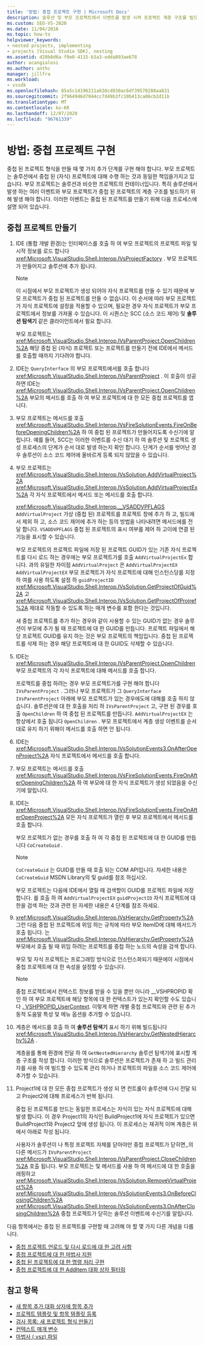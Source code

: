 ```yaml
---
title: '방법: 중첩 프로젝트 구현 | Microsoft Docs'
description: 솔루션 및 부모 프로젝트에서 이벤트를 발생 시켜 프로젝트 계층 구조를 빌드하여 Visual Studio에서 중첩 된 프로젝트를 구현 하는 방법에 대해 알아봅니다.
ms.custom: SEO-VS-2020
ms.date: 11/04/2016
ms.topic: how-to
helpviewer_keywords:
- nested projects, implementing
- projects [Visual Studio SDK], nesting
ms.assetid: d20b8d6a-f0e0-4115-b3a3-edda893ae678
author: acangialosi
ms.author: anthc
manager: jillfra
ms.workload:
- vssdk
ms.openlocfilehash: 85a5c14196211a638cd830ac6df39570288aa831
ms.sourcegitcommit: 2f964946d7044cc7d49b3fc10b413ca06cb2d11b
ms.translationtype: MT
ms.contentlocale: ko-KR
ms.lasthandoff: 12/07/2020
ms.locfileid: "96761339"
---
```

# <a name="how-to-implement-nested-projects"></a>방법: 중첩 프로젝트 구현

중첩 된 프로젝트 형식을 만들 때 몇 가지 추가 단계를 구현 해야 합니다. 부모 프로젝트는 솔루션에서 중첩 된 (자식) 프로젝트에 대해 수행 하는 것과 동일한 책임을가지고 있습니다. 부모 프로젝트는 솔루션과 비슷한 프로젝트의 컨테이너입니다. 특히 솔루션에서 발생 하는 여러 이벤트와 부모 프로젝트가 중첩 된 프로젝트의 계층 구조를 빌드하기 위해 발생 해야 합니다. 이러한 이벤트는 중첩 된 프로젝트를 만들기 위해 다음 프로세스에 설명 되어 있습니다.

## <a name="create-nested-projects"></a>중첩 프로젝트 만들기

1. IDE (통합 개발 환경)는 인터페이스를 호출 하 여 부모 프로젝트의 프로젝트 파일 및 시작 정보를 로드 합니다 <xref:Microsoft.VisualStudio.Shell.Interop.IVsProjectFactory> . 부모 프로젝트가 만들어지고 솔루션에 추가 됩니다.

    > [!NOTE]
    > 이 시점에서 부모 프로젝트가 생성 되어야 자식 프로젝트를 만들 수 있기 때문에 부모 프로젝트가 중첩 된 프로젝트를 만들 수 없습니다. 이 순서에 따라 부모 프로젝트가 자식 프로젝트에 설정을 적용할 수 있으며, 필요한 경우 자식 프로젝트가 부모 프로젝트에서 정보를 가져올 수 있습니다. 이 시퀀스는 SCC (소스 코드 제어) 및 **솔루션 탐색기** 같은 클라이언트에서 필요 합니다.

     부모 프로젝트는 <xref:Microsoft.VisualStudio.Shell.Interop.IVsParentProject.OpenChildren%2A> 해당 중첩 된 (자식) 프로젝트 또는 프로젝트를 만들기 전에 IDE에서 메서드를 호출할 때까지 기다려야 합니다.

2. IDE는 `QueryInterface` 의 부모 프로젝트에서를 호출 합니다 <xref:Microsoft.VisualStudio.Shell.Interop.IVsParentProject> . 이 호출이 성공 하면 IDE는 <xref:Microsoft.VisualStudio.Shell.Interop.IVsParentProject.OpenChildren%2A> 부모의 메서드를 호출 하 여 부모 프로젝트에 대 한 모든 중첩 프로젝트를 엽니다.

3. 부모 프로젝트는 메서드를 호출 <xref:Microsoft.VisualStudio.Shell.Interop.IVsFireSolutionEvents.FireOnBeforeOpeningChildren%2A> 하 여 중첩 된 프로젝트가 만들어지도록 수신기에 알립니다. 예를 들어, SCC는 이러한 이벤트를 수신 대기 하 여 솔루션 및 프로젝트 생성 프로세스의 단계가 순서 대로 발생 하는지 확인 합니다. 단계가 순서를 벗어난 경우 솔루션이 소스 코드 제어에 올바르게 등록 되지 않았을 수 있습니다.

4. 부모 프로젝트는 <xref:Microsoft.VisualStudio.Shell.Interop.IVsSolution.AddVirtualProject%2A> <xref:Microsoft.VisualStudio.Shell.Interop.IVsSolution.AddVirtualProjectEx%2A> 각 자식 프로젝트에서 메서드 또는 메서드를 호출 합니다.

     <xref:Microsoft.VisualStudio.Shell.Interop.__VSADDVPFLAGS> `AddVirtualProject` 가상 (중첩 된) 프로젝트를 프로젝트 창에 추가 하 고, 빌드에서 제외 하 고, 소스 코드 제어에 추가 하는 등의 방법을 나타내려면 메서드에를 전달 합니다. `VSADDVPFLAGS` 중첩 된 프로젝트의 표시 여부를 제어 하 고이에 연결 된 기능을 표시할 수 있습니다.

     부모 프로젝트의 프로젝트 파일에 저장 된 프로젝트 GUID가 있는 기존 자식 프로젝트를 다시 로드 하는 경우에는 부모 프로젝트가를 호출 `AddVirtualProjectEx` 합니다. 과의 유일한 차이점 `AddVirtualProject` 은 `AddVirtualProjectEX` `AddVirtualProjectEX` 부모 프로젝트가 자식 프로젝트에 대해 인스턴스당를 지정 하 여를 사용 하도록 설정 하 `guidProjectID` <xref:Microsoft.VisualStudio.Shell.Interop.IVsSolution.GetProjectOfGuid%2A> 고 <xref:Microsoft.VisualStudio.Shell.Interop.IVsSolution.GetProjectOfProjref%2A> 제대로 작동할 수 있도록 하는 매개 변수를 포함 한다는 것입니다.

     새 중첩 프로젝트를 추가 하는 경우와 같이 사용할 수 있는 GUID가 없는 경우 솔루션이 부모에 추가 될 때 프로젝트에 대 한 GUID를 만듭니다. 프로젝트 파일에서 해당 프로젝트 GUID를 유지 하는 것은 부모 프로젝트의 책임입니다. 중첩 된 프로젝트를 삭제 하는 경우 해당 프로젝트에 대 한 GUID도 삭제할 수 있습니다.

5. IDE는 <xref:Microsoft.VisualStudio.Shell.Interop.IVsParentProject.OpenChildren> 부모 프로젝트의 각 자식 프로젝트에 대해 메서드를 호출 합니다.

     프로젝트를 중첩 하려는 경우 부모 프로젝트가를 구현 해야 합니다 `IVsParentProject` . 그러나 부모 프로젝트가 그 `QueryInterface` `IVsParentProject` 아래에 부모 프로젝트가 있는 경우에도에 대해를 호출 하지 않습니다. 솔루션은에 대 한 호출을 처리 하 `IVsParentProject` 고, 구현 된 경우를 호출 `OpenChildren` 하 여 중첩 된 프로젝트를 만듭니다. `AddVirtualProjectEX` 는 항상에서 호출 됩니다 `OpenChildren` . 부모 프로젝트에서 계층 생성 이벤트를 순서 대로 유지 하기 위해이 메서드를 호출 하면 안 됩니다.

6. IDE는 <xref:Microsoft.VisualStudio.Shell.Interop.IVsSolutionEvents3.OnAfterOpenProject%2A> 자식 프로젝트에서 메서드를 호출 합니다.

7. 부모 프로젝트는 메서드를 호출 <xref:Microsoft.VisualStudio.Shell.Interop.IVsFireSolutionEvents.FireOnAfterOpeningChildren%2A> 하 여 부모에 대 한 자식 프로젝트가 생성 되었음을 수신기에 알립니다.

8. IDE는 <xref:Microsoft.VisualStudio.Shell.Interop.IVsFireSolutionEvents.FireOnAfterOpenProject%2A> 모든 자식 프로젝트가 열린 후 부모 프로젝트에서 메서드를 호출 합니다.

     부모 프로젝트가 없는 경우를 호출 하 여 각 중첩 된 프로젝트에 대 한 GUID를 만듭니다 `CoCreateGuid` .

    > [!NOTE]
    > `CoCreateGuid` 는 GUID를 만들 때 호출 되는 COM API입니다. 자세한 내용은 `CoCreateGuid` MSDN Library의 및 guid를 참조 하십시오.

     부모 프로젝트는 다음에 IDE에서 열릴 때 검색할이 GUID를 프로젝트 파일에 저장 합니다. 를 호출 하 여 `AddVirtualProjectEX` `guidProjectID` 자식 프로젝트에 대 한을 검색 하는 것과 관련 된 자세한 내용은 4 단계를 참조 하세요.

9. <xref:Microsoft.VisualStudio.Shell.Interop.IVsHierarchy.GetProperty%2A>그런 다음 중첩 된 프로젝트에 위임 하는 규칙에 따라 부모 ItemID에 대해 메서드가 호출 됩니다. 는 <xref:Microsoft.VisualStudio.Shell.Interop.IVsHierarchy.GetProperty%2A> 부모에서 호출 될 때 위임 하려는 프로젝트를 중첩 하는 노드의 속성을 검색 합니다.

     부모 및 자식 프로젝트는 프로그래밍 방식으로 인스턴스화되기 때문에이 시점에서 중첩 프로젝트에 대 한 속성을 설정할 수 있습니다.

    > [!NOTE]
    > 중첩 프로젝트에서 컨텍스트 정보를 받을 수 있을 뿐만 아니라 __VSHPROPID 확인 하 여 부모 프로젝트에 해당 항목에 대 한 컨텍스트가 있는지 확인할 수도 있습니다 [. VSHPROPID_UserContext](<xref:Microsoft.VisualStudio.Shell.Interop.__VSHPROPID.VSHPROPID_UserContext>). 이렇게 하면 개별 중첩 프로젝트와 관련 된 추가 동적 도움말 특성 및 메뉴 옵션을 추가할 수 있습니다.

10. 계층은 메서드를 호출 하 여 **솔루션 탐색기** 표시 하기 위해 빌드됩니다 <xref:Microsoft.VisualStudio.Shell.Interop.IVsHierarchy.GetNestedHierarchy%2A> .

     계층을를 통해 환경에 전달 하 여 `GetNestedHierarchy` 솔루션 탐색기에 표시할 계층 구조를 작성 합니다. 이러한 방식으로 솔루션은 프로젝트가 존재 하 고 빌드 관리자를 사용 하 여 빌드할 수 있도록 관리 하거나 프로젝트의 파일을 소스 코드 제어에 추가할 수 있습니다.

11. Project1에 대 한 모든 중첩 프로젝트가 생성 되 면 컨트롤이 솔루션에 다시 전달 되 고 Project2에 대해 프로세스가 반복 됩니다.

     중첩 된 프로젝트를 만드는 동일한 프로세스는 자식이 있는 자식 프로젝트에 대해 발생 합니다. 이 경우 Project1의 자식인 BuildProject1에 자식 프로젝트가 있으면 BuildProject1와 Project2 앞에 생성 됩니다. 이 프로세스는 재귀적 이며 계층은 위에서 아래로 작성 됩니다.

     사용자가 솔루션이 나 특정 프로젝트 자체를 닫아야만 중첩 프로젝트가 닫히면,,의 다른 메서드가 `IVsParentProject` <xref:Microsoft.VisualStudio.Shell.Interop.IVsParentProject.CloseChildren%2A> 호출 됩니다. 부모 프로젝트는 및 메서드를 사용 하 여 메서드에 대 한 호출을 래핑하고 <xref:Microsoft.VisualStudio.Shell.Interop.IVsSolution.RemoveVirtualProject%2A> <xref:Microsoft.VisualStudio.Shell.Interop.IVsSolutionEvents3.OnBeforeClosingChildren%2A> <xref:Microsoft.VisualStudio.Shell.Interop.IVsSolutionEvents3.OnAfterClosingChildren%2A> 중첩 프로젝트가 닫히는 솔루션 이벤트에 수신기를 알립니다.

다음 항목에서는 중첩 된 프로젝트를 구현할 때 고려해 야 할 몇 가지 다른 개념을 다룹니다.

- [중첩 프로젝트 언로드 및 다시 로드에 대 한 고려 사항](../../extensibility/internals/considerations-for-unloading-and-reloading-nested-projects.md)
- [중첩 프로젝트에 대 한 마법사 지원](../../extensibility/internals/wizard-support-for-nested-projects.md)
- [중첩 된 프로젝트에 대 한 명령 처리 구현](../../extensibility/internals/implementing-command-handling-for-nested-projects.md)
- [중첩 프로젝트에 대 한 AddItem 대화 상자 필터링](../../extensibility/internals/filtering-the-additem-dialog-box-for-nested-projects.md)

## <a name="see-also"></a>참고 항목

- [새 항목 추가 대화 상자에 항목 추가](../../extensibility/internals/adding-items-to-the-add-new-item-dialog-boxes.md)
- [프로젝트 템플릿 및 항목 템플릿 등록](../../extensibility/internals/registering-project-and-item-templates.md)
- [검사 목록: 새 프로젝트 형식 만들기](../../extensibility/internals/checklist-creating-new-project-types.md)
- [컨텍스트 매개 변수](../../extensibility/internals/context-parameters.md)
- [마법사 (.vsz) 파일](../../extensibility/internals/wizard-dot-vsz-file.md)
